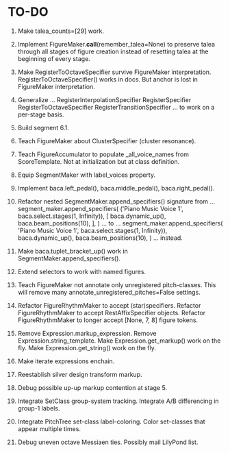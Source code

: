 TO-DO
=====

1.  Make talea_counts=[29] work.

2.  Implement FigureMaker.__call__(remember_talea=None) to preserve talea
    through all stages of figure creation instead of resetting talea at the
    beginning of every stage.

3.  Make RegisterToOctaveSpecifier survive FigureMaker interpretation.
    RegisterToOctaveSpecifier() works in docs.
    But anchor is lost in FigureMaker interpretation.

4.  Generalize ...
        RegisterInterpolationSpecifier
        RegisterSpecifier
        RegisterToOctaveSpecifier
        RegisterTransitionSpecifier
    ... to work on a per-stage basis.

5.  Build segment 6.1.

6.  Teach FigureMaker about ClusterSpecifier (cluster resonance).

7.  Teach FigureAccumulator to populate _all_voice_names from ScoreTemplate.
    Not at initialization but at class definition.

8.  Equip SegmentMaker with label_voices property.

9.  Implement baca.left_pedal(), baca.middle_pedal(), baca.right_pedal().

10. Refactor nested SegmentMaker.append_specifiers() signature from ...
        segment_maker.append_specifiers(
            ('Piano Music Voice 1', baca.select.stages(1, Infinity)),
            [
                baca.dynamic_up(),
                baca.beam_positions(10),
                ],
            )
    ... to ...
        segment_maker.append_specifiers(
            'Piano Music Voice 1',
            baca.select.stages(1, Infinity)),
            baca.dynamic_up(),
            baca.beam_positions(10),
            )
    ... instead.

11. Make baca.tuplet_bracket_up() work in SegmentMaker.append_specifiers().

12. Extend selectors to work with named figures.

13. Teach FigureMaker not annotate only unregistered pitch-classes.
    This will remove many annotate_unregistered_pitches=False settings.

14. Refactor FigureRhythmMaker to accept (star)specifiers.
    Refactor FigureRhythmMaker to accept RestAffixSpecifier objects.
    Refactor FigureRhythmMaker to longer accept [None, 7, 8] figure tokens.

15. Remove Expression.markup_expression.
    Remove Expression.string_template.
    Make Expression.get_markup() work on the fly.
    Make Expression.get_string() work on the fly.

16. Make iterate expressions enchain.

17. Reestablish silver design transform markup.

18. Debug possible up-up markup contention at stage 5.

19. Integrate SetClass group-system tracking.
    Integrate A/B differencing in group-1 labels.

20. Integrate PitchTree set-class label-coloring.
    Color set-classes that appear multiple times.

21. Debug uneven octave Messiaen ties. Possibly mail LilyPond list.

